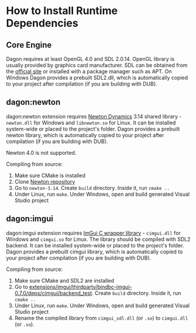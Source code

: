 How to Install Runtime Dependencies
===================================
Core Engine
-----------
Dagon requires at least OpenGL 4.0 and SDL 2.0.14. OpenGL library is usually provided by graphics card manufacturer. SDL can be obtained from the [official site](https://www.libsdl.org/) or installed with a package manager such as APT. On Windows Dagon provides a prebuilt SDL2.dll, which is automatically copied to your project after compilation (if you are building with DUB).

dagon:newton
------------
dagon:newton extension requires [Newton Dynamics](https://newtondynamics.com/) 3.14 shared library - `newton.dll` for Windows and `libnewton.so` for Linux. It can be installed system-wide or placed to the project's folder. Dagon provides a prebuilt newton library, which is automatically copied to your project after compilation (if you are building with DUB).

Newton 4.0 is not supported.

Compiling from source:
1. Make sure CMake is installed
2. Clone [Newton repository](https://github.com/MADEAPPS/newton-dynamics)
3. Go to `newton-3.14`. Create `build` directory. Inside it, run `cmake ..`
4. Under Linux, run `make`. Under Windows, open and build generated Visual Studio project

dagon:imgui
-----------
dagon:imgui extension requires [ImGui C wrapper library](https://github.com/Inochi2D/cimgui/tree/49bb5ce65f7d5eeab7861d8ffd5aa2a58ca8f08c) - `cimgui.dll` for Windows and `cimgui.so` for Linux. The library should be compiled with SDL2 backend. It can be installed system-wide or placed to the project's folder. Dagon provides a prebuilt cimgui library, which is automatically copied to your project after compilation (if you are building with DUB).

Compiling from source:
1. Make sure CMake and SDL2 are installed
2. Go to [extensions/imgui/thirdparty/bindbc-imgui-0.7.0/deps/cimgui/backend_test](https://github.com/gecko0307/dagon/tree/master/extensions/imgui/thirdparty/bindbc-imgui-0.7.0/deps/cimgui/backend_test). Create `build` directory. Inside it, run `cmake ..`
3. Under Linux, run `make`. Under Windows, open and build generated Visual Studio project
4. Rename the compiled library from `cimgui_sdl.dll` (or `.so`) to `cimgui.dll` (or `.so`).
